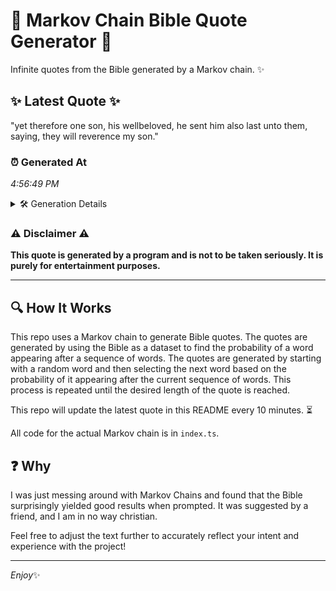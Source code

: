# 📖 Markov Chain Bible Quote Generator 📖

Infinite quotes from the Bible generated by a Markov chain. ✨

## ✨ Latest Quote ✨
"yet therefore one son, his wellbeloved, he sent him also last unto them, saying, they will reverence my son."

### ⏰ Generated At
*4:56:49 PM*

<details>
    <summary>🛠️ Generation Details</summary>
    <p>
        <strong>🌱 Seed:</strong> yet<br>
        <strong>🔄 Iterations:</strong> 18<br>
        <strong>📜 Context History:</strong><br>[ yet ]: therefore<br>[ yet, therefore ]: one<br>[ yet, therefore, one ]: son,<br>[ yet, therefore, one, son, ]: his<br>[ yet, therefore, one, son,, his ]: wellbeloved,<br>[ yet, therefore, one, son,, his, wellbeloved, ]: he<br>[ therefore, one, son,, his, wellbeloved,, he ]: sent<br>[ one, son,, his, wellbeloved,, he, sent ]: him<br>[ son,, his, wellbeloved,, he, sent, him ]: also<br>[ his, wellbeloved,, he, sent, him, also ]: last<br>[ wellbeloved,, he, sent, him, also, last ]: unto<br>[ he, sent, him, also, last, unto ]: them,<br>[ sent, him, also, last, unto, them, ]: saying,<br>[ him, also, last, unto, them,, saying, ]: they<br>[ also, last, unto, them,, saying,, they ]: will<br>[ last, unto, them,, saying,, they, will ]: reverence<br>[ unto, them,, saying,, they, will, reverence ]: my<br>[ them,, saying,, they, will, reverence, my ]: son.<br>
    </p>
</details>

### ⚠️ Disclaimer ⚠️
**This quote is generated by a program and is not to be taken seriously. It is purely for entertainment purposes.**

---

## 🔍 How It Works

This repo uses a Markov chain to generate Bible quotes. The quotes are generated by using the Bible as a dataset to find the probability of a word appearing after a sequence of words. The quotes are generated by starting with a random word and then selecting the next word based on the probability of it appearing after the current sequence of words. This process is repeated until the desired length of the quote is reached.

This repo will update the latest quote in this README every 10 minutes. ⏳

All code for the actual Markov chain is in `index.ts`.

## ❓ Why

I was just messing around with Markov Chains and found that the Bible surprisingly yielded good results when prompted. 
It was suggested by a friend, and I am in no way christian.

Feel free to adjust the text further to accurately reflect your intent and experience with the project!

---

*Enjoy*✨
